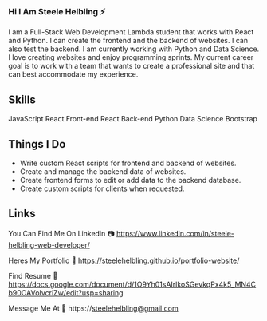 ### Hi I Am Steele Helbling ⚡

I am a Full-Stack Web Development Lambda student that works with React and Python. I can create the frontend and the backend of websites. I can also test the backend. I am currently working with Python and Data Science. I love creating websites and enjoy programming sprints. My current career goal is to work with a team that wants to create a professional site and that can best accommodate my experience. 

## Skills
JavaScript    React Front-end     React Back-end     Python      Data Science  Bootstrap

## Things I Do 

* Write custom React scripts for frontend and backend of websites.
* Create and manage the backend data of websites.
* Create frontend forms to edit or add data to the backend database.
* Create custom scripts for clients when requested.

## Links
You Can Find Me On Linkedin :camera:
https://www.linkedin.com/in/steele-helbling-web-developer/

Heres My Portfolio :man:
https://steelehelbling.github.io/portfolio-website/

Find Resume :memo:
https://docs.google.com/document/d/1O9Yh01sAIrlkoSGevkqPx4k5_MN4Cb90OAVoIvcriZw/edit?usp=sharing

Message Me At :envelope_with_arrow:
https://steelehelbling@gmail.com
